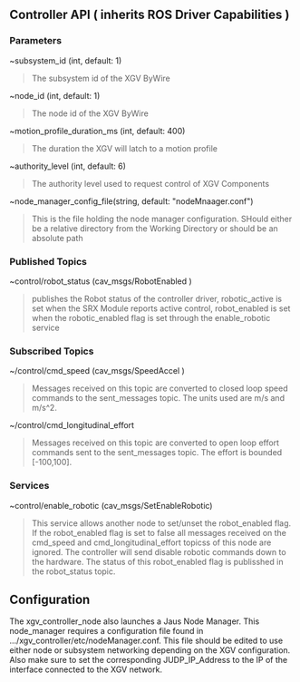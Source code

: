 Controller API ( inherits ROS Driver Capabilities )
-------------------
### Parameters
~subsystem_id (int, default: 1)
>The subsystem id of the XGV ByWire

~node_id (int, default: 1)
>The node id of the XGV ByWire

~motion_profile_duration_ms (int, default: 400)
>The duration the XGV will latch to a motion profile

~authority_level (int, default: 6)
>The authority level used to request control of XGV Components

~node_manager_config_file(string, default: "nodeMnaager.conf")
>This is the file holding the node manager configuration. SHould either be a relative directory from the Working Directory
>or should be an absolute path

### Published Topics
~control/robot_status (cav_msgs/RobotEnabled )
> publishes the Robot status of the controller driver, robotic_active is set when the SRX Module reports active control, robot_enabled is set when the robotic_enabled flag is set through the enable_robotic service

### Subscribed Topics
~/control/cmd_speed (cav_msgs/SpeedAccel )
> Messages received on this topic are converted to closed loop speed commands to the sent_messages topic. The units used are m/s and m/s^2.

~/control/cmd_longitudinal_effort
> Messages received on this topic are converted to open loop effort commands sent to the sent_messages topic. The effort is bounded [-100,100].

### Services
~control/enable_robotic (cav_msgs/SetEnableRobotic)
> This service allows another node to set/unset the robot_enabled flag. If the robot_enabled flag is set to false all messages received on the cmd_speed and cmd_longitudinal_effort topicss of this node are ignored. The controller will send disable robotic commands down to the hardware. The status of this robot_enabled flag is publisshed in the robot_status topic.

## Configuration

The xgv_controller_node also launches a Jaus Node Manager. This node_manager requires a configuration file found in
.../xgv_controller/etc/nodeManager.conf. This file should be edited to use either node or subsystem networking depending
on the XGV configuration. Also make sure to set the corresponding JUDP_IP_Address to the IP of the interface connected
to the XGV network.



 
